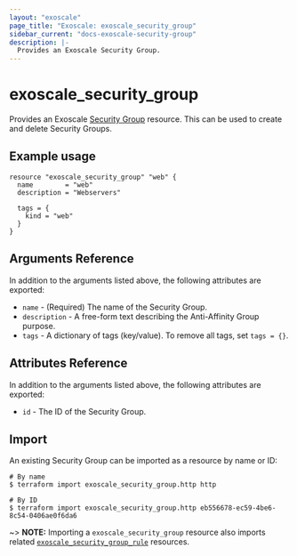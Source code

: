 ```yaml
---
layout: "exoscale"
page_title: "Exoscale: exoscale_security_group"
sidebar_current: "docs-exoscale-security-group"
description: |-
  Provides an Exoscale Security Group.
---
```


# exoscale\_security\_group

Provides an Exoscale [Security Group][sg-doc] resource. This can be used to create and delete Security Groups.


## Example usage

```hcl
resource "exoscale_security_group" "web" {
  name        = "web"
  description = "Webservers"

  tags = {
    kind = "web"
  }
}
```


## Arguments Reference

In addition to the arguments listed above, the following attributes are exported:

* `name` - (Required) The name of the Security Group.
* `description` - A free-form text describing the Anti-Affinity Group purpose.
* `tags` - A dictionary of tags (key/value). To remove all tags, set `tags = {}`.


## Attributes Reference

In addition to the arguments listed above, the following attributes are exported:

* `id` - The ID of the Security Group.


## Import

An existing Security Group can be imported as a resource by name or ID:

```console
# By name
$ terraform import exoscale_security_group.http http

# By ID
$ terraform import exoscale_security_group.http eb556678-ec59-4be6-8c54-0406ae0f6da6
```

~> **NOTE:** Importing a `exoscale_security_group` resource also imports related [`exoscale_security_group_rule`][r-security_group_rule] resources.


[r-security_group_rule]: security_group_rule.html
[sg-doc]: https://community.exoscale.com/documentation/compute/security-groups/
